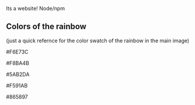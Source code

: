 Its a website! Node/npm

## Colors of the rainbow

(just a quick refernce for the color swatch of the rainbow in the main image)

\#F6E73C

\#F8BA4B

\#5AB2DA

\#F591AB

\#865897